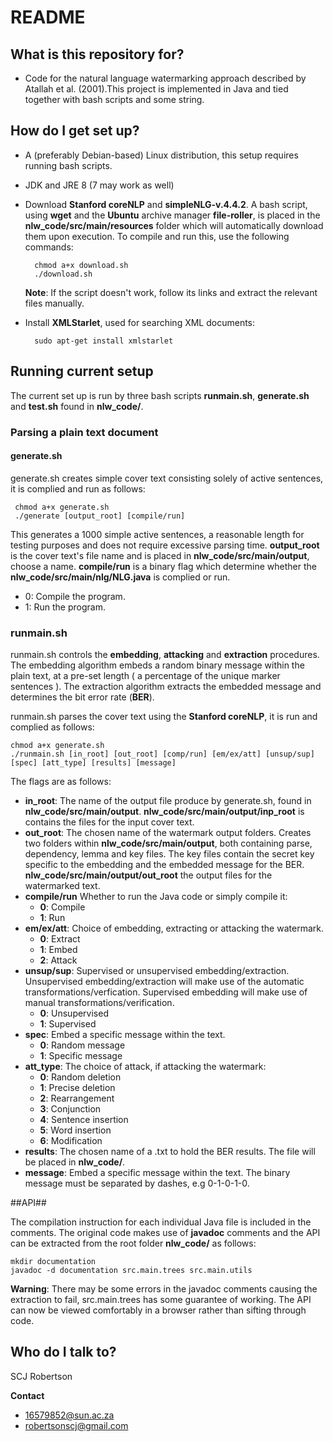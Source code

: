 # README #

## What is this repository for? ##

* Code for the natural language watermarking approach described by Atallah et al. (2001).This project is implemented in Java and tied together with bash scripts and some string.

## How do I get set up? ##

* A (preferably Debian-based) Linux distribution, this setup requires running bash scripts.
* JDK and JRE 8 (7 may work as well)
* Download **Stanford coreNLP** and **simpleNLG-v.4.4.2**. A bash script, using **wget** and the **Ubuntu** archive manager **file-roller**, is placed in the **nlw_code/src/main/resources** folder
which will automatically download them upon execution. 
To compile and run this, use the following commands:

        chmod a+x download.sh
        ./download.sh

    **Note**: If the script doesn't work, follow its links and extract the relevant files manually.

* Install **XMLStarlet**, used for searching XML documents: 

        sudo apt-get install xmlstarlet

## Running current setup ##
The current set up is run by three bash scripts **runmain.sh**, **generate.sh** and **test.sh** found in **nlw_code/**. 

### Parsing a plain text document ###

#### generate.sh ###
generate.sh creates simple cover text consisting solely of active sentences, it is complied and run as follows:

     chmod a+x generate.sh
     ./generate [output_root] [compile/run]

This generates a 1000 simple active sentences, a reasonable length for testing purposes and does not require excessive parsing time. **output_root** is the cover text's file name and is placed in **nlw_code/src/main/output**, choose a name. **compile/run** is a binary flag which determine whether the **nlw_code/src/main/nlg/NLG.java** is complied or run.

* 0: Compile the program.
* 1: Run the program.

### runmain.sh ###
runmain.sh controls the **embedding**, **attacking** and **extraction** procedures. The embedding algorithm embeds a random binary message within the plain text, at a pre-set length ( a percentage of the unique marker sentences ). The extraction algorithm extracts the embedded message and determines the bit error rate (**BER**). 

runmain.sh parses the cover text using the **Stanford coreNLP**, it is run and complied as follows:
 
    chmod a+x generate.sh
    ./runmain.sh [in_root] [out_root] [comp/run] [em/ex/att] [unsup/sup] [spec] [att_type] [results] [message]

The flags are as follows:
* **in_root**: The name of the output file produce by generate.sh, found in **nlw_code/src/main/output**. **nlw_code/src/main/output/inp_root** is contains the files for the input cover text.
* **out_root**: The chosen name of the watermark output folders. Creates two folders within **nlw_code/src/main/output**, both containing parse, dependency, lemma and key files. The key files contain the secret key specific to the embedding and the embedded message for the BER.  **nlw_code/src/main/output/out_root** the output files for the watermarked text.
* **compile/run** Whether to run the Java code or simply compile it:
    * **0**: Compile
    * **1**: Run
* **em/ex/att**: Choice of embedding, extracting or attacking the watermark.
    * **0**: Extract
    * **1**: Embed
    * **2**: Attack
* **unsup/sup**: Supervised or unsupervised embedding/extraction. Unsupervised embedding/extraction will make use of the automatic transformations/verfication. Supervised embedding will make use of manual transformations/verification.
    * **0**: Unsupervised
    * **1**: Supervised
* **spec**: Embed a specific message within the text.
    * **0**: Random message
    * **1**: Specific message
* **att_type**: The choice of attack, if attacking the watermark:
    * **0**: Random deletion 
    * **1**: Precise deletion 
    * **2**: Rearrangement 
    * **3**: Conjunction
    * **4**: Sentence insertion
    * **5**: Word insertion
    * **6**: Modification
* **results**: The chosen name of a .txt to hold the BER results. The file will be placed in **nlw_code/**.
* **message**: Embed a specific message within the text. The binary message must be separated by dashes, e.g 0-1-0-1-0.



##API##

The compilation instruction for each individual Java file is included in the comments. The original code makes use of **javadoc** comments and the API can be extracted from the root folder **nlw_code/** as follows:

    mkdir documentation
    javadoc -d documentation src.main.trees src.main.utils

**Warning**: There may be some errors in the javadoc comments causing the extraction to fail, src.main.trees has some guarantee of working. The API can now be viewed comfortably in a browser rather than sifting through code.

## Who do I talk to? ##

SCJ Robertson

**Contact**

* 16579852@sun.ac.za
* robertsonscj@gmail.com
